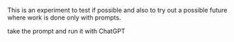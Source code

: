This is an experiment to test if possible and also to try out a possible future where work is done only with prompts.

take the prompt and run it with ChatGPT
